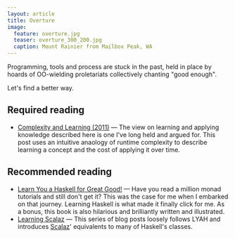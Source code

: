 ```yaml
---
layout: article
title: Overture
image:
  feature: overture.jpg
  teaser: overture_300_200.jpg
  caption: Mount Rainier from Mailbox Peak, WA
---
```


Programming, tools and process are stuck in the past, held in place by hoards
of OO-wielding proletariats collectively chanting "good enough".

Let's find a better way.

## Required reading

- [Complexity and Learning (2011)](http://mth.io/posts/complexity-and-learning/)
  — The view on learning and applying knowledge described here is one I've long
  held and argued for. This post uses an intuitive anaology of runtime
  complexity to describe learning a concept and the cost of applying it over
  time.

## Recommended reading

- [Learn You a Haskell for Great Good!](http://learnyouahaskell.com/chapters)
  — Have you read a million monad tutorials and still don't get it? This was the
  case for me when I embarked on that journey. Learning Haskell is what made it
  finally click for me. As a bonus, this book is also hilarious and brilliantly
  written and illustrated.
- [Learning Scalaz](http://eed3si9n.com/learning-scalaz/)
  — This series of blog posts loosely follows LYAH and introduces
  [Scalaz](https://github.com/scalaz/scalaz)' equivalents to many of Haskell's
  classes.
